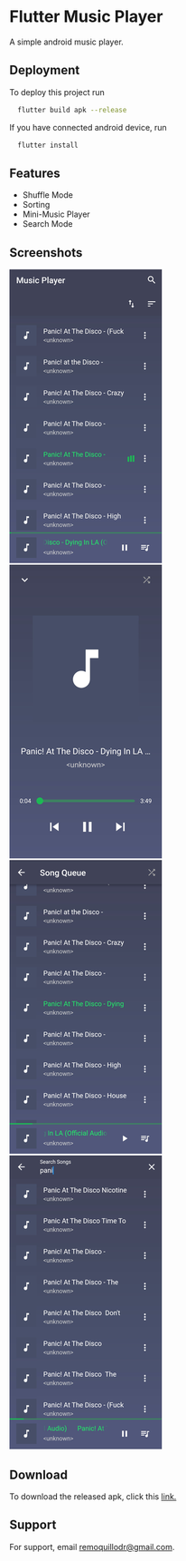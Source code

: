 
# Flutter Music Player

A simple android music player.



## Deployment

To deploy this project run

```bash
  flutter build apk --release
```


If you have connected android device, run

```bash
  flutter install
```



## Features

- Shuffle Mode
- Sorting
- Mini-Music Player
- Search Mode

## Screenshots

![main ui](https://github.com/danielremoquillo/screenshots/blob/main/flutter-music-player/main.png)
![music player ui](https://github.com/danielremoquillo/screenshots/blob/main/flutter-music-player/music_player.png)
![queue ui](https://github.com/danielremoquillo/screenshots/blob/main/flutter-music-player/queue.png)
![search sui](https://github.com/danielremoquillo/screenshots/blob/main/flutter-music-player/search.png)



## Download

To download the released apk, click this [link.](https://drive.google.com/file/d/1TWy79vHktO8NxPpVUS471VQrMa3lhPyj/view?usp=share_link)



## Support

For support, email remoquillodr@gmail.com.



